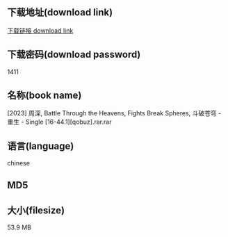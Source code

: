 ## 下载地址(download link)
[下载链接 download link](https://tutu365.netlify.app/?s=%5B2023%5D+%E5%91%A8%E6%B7%B1%2C+Battle+Through+the+Heavens%2C+Fights+Break+Spheres%2C+%E6%96%97%E7%A0%B4%E8%8B%8D%E7%A9%B9+-+%E9%87%8D%E7%94%9F+-+Single+%5B16-44.1%5D%5Bqobuz%5D.rar)

## 下载密码(download password)
1411

## 名称(book name)
[2023] 周深, Battle Through the Heavens, Fights Break Spheres, 斗破苍穹 - 重生 - Single [16-44.1][qobuz].rar.rar

## 语言(language)
chinese

## MD5


## 大小(filesize)
53.9 MB
